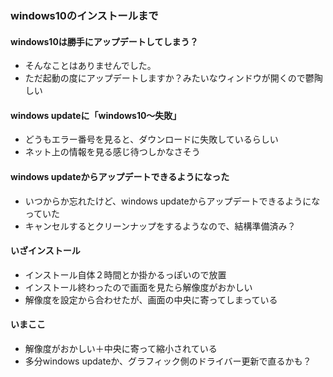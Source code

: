 ### windows10のインストールまで

#### windows10は勝手にアップデートしてしまう？
- そんなことはありませんでした。
- ただ起動の度にアップデートしますか？みたいなウィンドウが開くので鬱陶しい

#### windows updateに「windows10～失敗」
- どうもエラー番号を見ると、ダウンロードに失敗しているらしい
- ネット上の情報を見る感じ待つしかなさそう

#### windows updateからアップデートできるようになった
- いつからか忘れたけど、windows updateからアップデートできるようになっていた
- キャンセルするとクリーンナップをするようなので、結構準備済み？

#### いざインストール
- インストール自体２時間とか掛かるっぽいので放置
- インストール終わったので画面を見たら解像度がおかしい
- 解像度を設定から合わせたが、画面の中央に寄ってしまっている

#### いまここ
- 解像度がおかしい＋中央に寄って縮小されている
- 多分windows updateか、グラフィック側のドライバー更新で直るかも？

